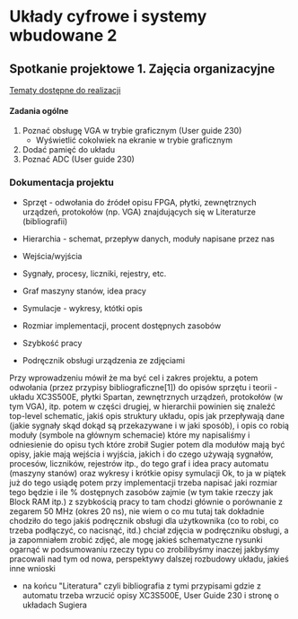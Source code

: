 # Układy cyfrowe i systemy wbudowane 2

## Spotkanie projektowe 1. Zajęcia organizacyjne

[Tematy dostępne do realizacji](http://www.zsk.iiar.pwr.edu.pl/zsk_ftp/fpga/tematy.pdf)

#### Zadania ogólne

1. Poznać obsługę VGA w trybie graficznym (User guide 230)
	* Wyświetlić cokolwiek na ekranie w trybie graficznym
2. Dodać pamięć do układu
3. Poznać ADC (User guide 230)


### Dokumentacja projektu

* Sprzęt - odwołania do źródeł opisu FPGA, płytki, zewnętrznych urządzeń, protokołów (np. VGA) znajdujących się w Literaturze (bibliografii)

* Hierarchia - schemat, przepływ danych, moduły napisane przez nas
* Wejścia/wyjścia
* Sygnały, procesy, liczniki, rejestry, etc.
* Graf maszyny stanów, idea pracy
* Symulacje - wykresy, któtki opis

* Rozmiar implementacji, procent dostępnych zasobów
* Szybkość pracy
* Podręcznik obsługi urządzenia ze zdjęciami


Przy wprowadzeniu mówił że ma być cel i zakres projektu, a potem odwołania (przez przypisy bibliograficzne[1]) do opisów sprzętu i teorii - układu XC3S500E, płytki Spartan, zewnętrznych urządzeń, protokołów (w tym VGA), itp.
potem w części drugiej, w hierarchii powinien się znaleźć top-level schematic, jakiś opis struktury układu, opis jak przepływają dane (jakie sygnały skąd dokąd są przekazywane i w jaki sposób), i opis co robią moduły (symbole na głównym schemacie) które my napisaliśmy i odniesienie do opisu tych które zrobił Sugier
potem dla modułów mają być opisy, jakie mają wejścia i wyjścia, jakich i do czego używają sygnałów, procesów, liczników, rejestrów itp., do tego graf i idea pracy automatu (maszyny stanów) oraz wykresy i krótkie opisy symulacji
Ok, to ja w piątek już do tego usiądę
potem przy implementacji trzeba napisać jaki rozmiar tego będzie i ile % dostępnych zasobów zajmie (w tym takie rzeczy jak Block RAM itp.)
z szybkością pracy to tam chodzi głównie o porównanie z zegarem 50 MHz (okres 20 ns), nie wiem o co mu tutaj tak dokładnie chodziło
do tego jakiś podręcznik obsługi dla użytkownika (co to robi, co trzeba podłączyć, co nacisnąć, itd.)
chciał zdjęcia w podręczniku obsługi, a ja zapomniałem zrobić zdjęć, ale mogę jakieś schematyczne rysunki ogarnąć
w podsumowaniu rzeczy typu co zrobilibyśmy inaczej jakbyśmy pracowali nad tym od nowa, perspektywy dalszej rozbudowy układu, jakieś inne wnioski
+ na końcu "Literatura" czyli bibliografia z tymi przypisami
gdzie z automatu trzeba wrzucić opisy XC3S500E, User Guide 230 i stronę o układach Sugiera

